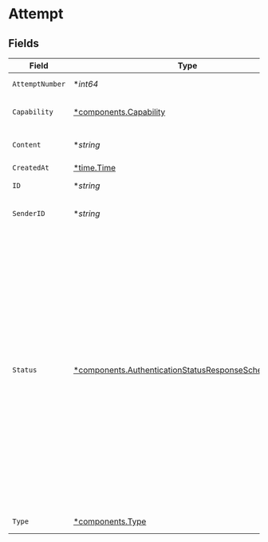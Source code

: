 # Attempt


## Fields

| Field                                                                                                                                                                                                                                                                                                                          | Type                                                                                                                                                                                                                                                                                                                           | Required                                                                                                                                                                                                                                                                                                                       | Description                                                                                                                                                                                                                                                                                                                    | Example                                                                                                                                                                                                                                                                                                                        |
| ------------------------------------------------------------------------------------------------------------------------------------------------------------------------------------------------------------------------------------------------------------------------------------------------------------------------------ | ------------------------------------------------------------------------------------------------------------------------------------------------------------------------------------------------------------------------------------------------------------------------------------------------------------------------------ | ------------------------------------------------------------------------------------------------------------------------------------------------------------------------------------------------------------------------------------------------------------------------------------------------------------------------------ | ------------------------------------------------------------------------------------------------------------------------------------------------------------------------------------------------------------------------------------------------------------------------------------------------------------------------------ | ------------------------------------------------------------------------------------------------------------------------------------------------------------------------------------------------------------------------------------------------------------------------------------------------------------------------------ |
| `AttemptNumber`                                                                                                                                                                                                                                                                                                                | **int64*                                                                                                                                                                                                                                                                                                                       | :heavy_minus_sign:                                                                                                                                                                                                                                                                                                             | The attempt number.                                                                                                                                                                                                                                                                                                            |                                                                                                                                                                                                                                                                                                                                |
| `Capability`                                                                                                                                                                                                                                                                                                                   | [*components.Capability](../../models/components/capability.md)                                                                                                                                                                                                                                                                | :heavy_minus_sign:                                                                                                                                                                                                                                                                                                             | The capability of the attempt.                                                                                                                                                                                                                                                                                                 |                                                                                                                                                                                                                                                                                                                                |
| `Content`                                                                                                                                                                                                                                                                                                                      | **string*                                                                                                                                                                                                                                                                                                                      | :heavy_minus_sign:                                                                                                                                                                                                                                                                                                             | The content of the attempt.                                                                                                                                                                                                                                                                                                    | Your code is 123456                                                                                                                                                                                                                                                                                                            |
| `CreatedAt`                                                                                                                                                                                                                                                                                                                    | [*time.Time](https://pkg.go.dev/time#Time)                                                                                                                                                                                                                                                                                     | :heavy_minus_sign:                                                                                                                                                                                                                                                                                                             | N/A                                                                                                                                                                                                                                                                                                                            |                                                                                                                                                                                                                                                                                                                                |
| `ID`                                                                                                                                                                                                                                                                                                                           | **string*                                                                                                                                                                                                                                                                                                                      | :heavy_minus_sign:                                                                                                                                                                                                                                                                                                             | The ID of the attempt.                                                                                                                                                                                                                                                                                                         |                                                                                                                                                                                                                                                                                                                                |
| `SenderID`                                                                                                                                                                                                                                                                                                                     | **string*                                                                                                                                                                                                                                                                                                                      | :heavy_minus_sign:                                                                                                                                                                                                                                                                                                             | The sender ID of the attempt.                                                                                                                                                                                                                                                                                                  |                                                                                                                                                                                                                                                                                                                                |
| `Status`                                                                                                                                                                                                                                                                                                                       | [*components.AuthenticationStatusResponseSchemasStatus](../../models/components/authenticationstatusresponseschemasstatus.md)                                                                                                                                                                                                  | :heavy_minus_sign:                                                                                                                                                                                                                                                                                                             | The status of the attempt. Possible values are:<br/>  * `pending` - The attempt is pending.<br/>  * `delivered` - The attempt was delivered.<br/>  * `failed` - The attempt failed.<br/>  * `rate_limited` - The authentication was rate limited and cannot be retried.<br/>  * `expired` - The authentication has expired and cannot be retried.<br/> |                                                                                                                                                                                                                                                                                                                                |
| `Type`                                                                                                                                                                                                                                                                                                                         | [*components.Type](../../models/components/type.md)                                                                                                                                                                                                                                                                            | :heavy_minus_sign:                                                                                                                                                                                                                                                                                                             | The type of the event.                                                                                                                                                                                                                                                                                                         |                                                                                                                                                                                                                                                                                                                                |